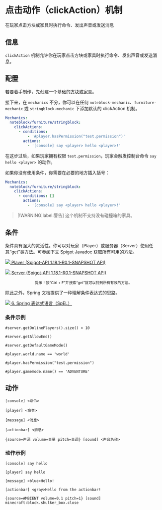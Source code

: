 # 点击动作（clickAction）机制
在玩家点击方块或家具时执行命令、发出声音或发送消息

## 信息

`clickAction` 机制允许你在玩家点击方块或家具时执行命令、发出声音或发送消息。

## 配置

若要着手制作，先创建一个基础的[方块](mechanics.noteblock-mechanic.md)或[家具](mechanics.furniture-mechanic.md)。

接下来，在 `mechanics` 不分，你可以在任何 `noteblock-mechanic`、`furniture-mechanic` 或 `stringblock-mechanic` 下添加默认的 clickAction 机制。

```YAML
Mechanics:      
  noteblock/furniture/stringblock:
    clickActions:
      - conditions:
          - '#player.hasPermission("test.permission")'
        actions:
          - '[console] say <player> hello <player>!'
```

在这步过后，如果玩家拥有权限 `test.permission`，玩家会触发控制台命令 `say hello <player>` 的动作。

如果你没有使用条件，你需要在必要的地方插入括号：

```YAML
Mechanics:
  noteblock/furniture/stringblock:
    clickActions:
      - conditions: []
        actions:
          - '[console] say <player> hello <player>!'
```

> [!WARNING|label:警告]
> 这个机制不支持没有碰撞箱的家具。

## 条件

条件具有强大的灵活性。你可以对玩家（Player）或服务器（Server）使用任意“get”类方法。可参阅下文 Spigot Javadoc 获取所有可用的方法。

<div class="grid-container-1">
<div class="item1">
<div class="card">
<div class="card-details">
    <a href="https://hub.spigotmc.org/javadocs/spigot/org/bukkit/entity/Player.html">
    <p class="text-title"><img src="https://www.spigotmc.org/favicon.ico"> Player (Spigot-API 1.18.1-R0.1-SNAPSHOT API)</p>
    </a>
</div>
</div>
</div>
<div class="item2">
<div class="card">
<div class="card-details">
    <a href="https://hub.spigotmc.org/javadocs/spigot/org/bukkit/Server.html">
    <p class="text-title"><img src="https://www.spigotmc.org/favicon.ico"> Server (Spigot-API 1.18.1-R0.1-SNAPSHOT API)</p>
    </a>
</div>
</div>
</div>
</div>

<center><sup>提示！按“Ctrl + F”并搜索“get”就可以找到所有有效的方法。</sup></center>

除此之外，Spring 文档提供了一种理解条件表达式的思路。

<div class="card">
<div class="card-details">
    <a href="https://docs.spring.io/spring-framework/docs/3.0.x/reference/expressions.html">
    <p class="text-title"><img src="https://docs.spring.io/favicon.ico"> 6. Spring 表达式语言（SpEL）</p>
    </a>
</div>
</div>

### 条件示例

`#server.getOnlinePlayers().size() > 10`

`#server.getAllowEnd()`

`#server.getDefaultGameMode()`

`#player.world.name == 'world'`

`#player.hasPermission("test.permission")`

`#player.gamemode.name() == 'ADVENTURE'`

## 动作

`[console] <命令>`

`[player] <命令>`

`[message] <消息>`

`[actionbar] <消息>`

`{source=声源 volume=音量 pitch=音调} [sound] <声音名称>`

### 动作示例

`[console] say hello`

`[player] say hello`

`[message] <blue>Hello!`

`[actionbar] <gray>Hello from the actionbar!`

`{source=AMBIENT volume=0.1 pitch=1} [sound] minecraft:block.shulker_box.close`